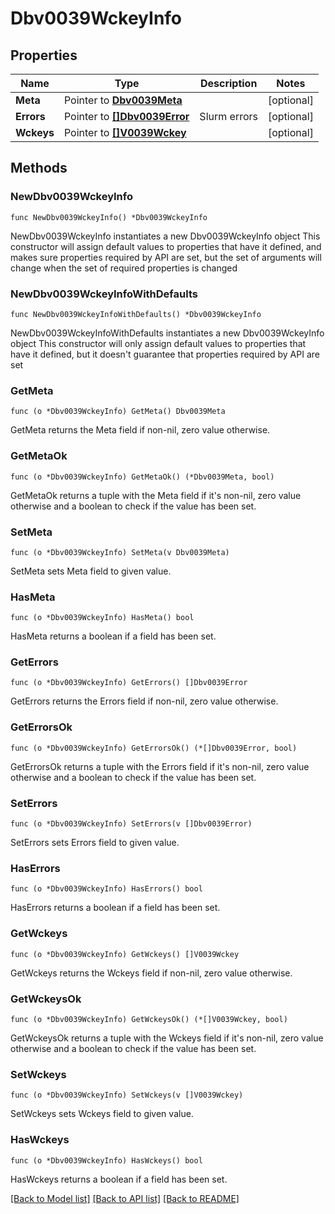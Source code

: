 # Dbv0039WckeyInfo

## Properties

Name | Type | Description | Notes
------------ | ------------- | ------------- | -------------
**Meta** | Pointer to [**Dbv0039Meta**](Dbv0039Meta.md) |  | [optional] 
**Errors** | Pointer to [**[]Dbv0039Error**](Dbv0039Error.md) | Slurm errors | [optional] 
**Wckeys** | Pointer to [**[]V0039Wckey**](V0039Wckey.md) |  | [optional] 

## Methods

### NewDbv0039WckeyInfo

`func NewDbv0039WckeyInfo() *Dbv0039WckeyInfo`

NewDbv0039WckeyInfo instantiates a new Dbv0039WckeyInfo object
This constructor will assign default values to properties that have it defined,
and makes sure properties required by API are set, but the set of arguments
will change when the set of required properties is changed

### NewDbv0039WckeyInfoWithDefaults

`func NewDbv0039WckeyInfoWithDefaults() *Dbv0039WckeyInfo`

NewDbv0039WckeyInfoWithDefaults instantiates a new Dbv0039WckeyInfo object
This constructor will only assign default values to properties that have it defined,
but it doesn't guarantee that properties required by API are set

### GetMeta

`func (o *Dbv0039WckeyInfo) GetMeta() Dbv0039Meta`

GetMeta returns the Meta field if non-nil, zero value otherwise.

### GetMetaOk

`func (o *Dbv0039WckeyInfo) GetMetaOk() (*Dbv0039Meta, bool)`

GetMetaOk returns a tuple with the Meta field if it's non-nil, zero value otherwise
and a boolean to check if the value has been set.

### SetMeta

`func (o *Dbv0039WckeyInfo) SetMeta(v Dbv0039Meta)`

SetMeta sets Meta field to given value.

### HasMeta

`func (o *Dbv0039WckeyInfo) HasMeta() bool`

HasMeta returns a boolean if a field has been set.

### GetErrors

`func (o *Dbv0039WckeyInfo) GetErrors() []Dbv0039Error`

GetErrors returns the Errors field if non-nil, zero value otherwise.

### GetErrorsOk

`func (o *Dbv0039WckeyInfo) GetErrorsOk() (*[]Dbv0039Error, bool)`

GetErrorsOk returns a tuple with the Errors field if it's non-nil, zero value otherwise
and a boolean to check if the value has been set.

### SetErrors

`func (o *Dbv0039WckeyInfo) SetErrors(v []Dbv0039Error)`

SetErrors sets Errors field to given value.

### HasErrors

`func (o *Dbv0039WckeyInfo) HasErrors() bool`

HasErrors returns a boolean if a field has been set.

### GetWckeys

`func (o *Dbv0039WckeyInfo) GetWckeys() []V0039Wckey`

GetWckeys returns the Wckeys field if non-nil, zero value otherwise.

### GetWckeysOk

`func (o *Dbv0039WckeyInfo) GetWckeysOk() (*[]V0039Wckey, bool)`

GetWckeysOk returns a tuple with the Wckeys field if it's non-nil, zero value otherwise
and a boolean to check if the value has been set.

### SetWckeys

`func (o *Dbv0039WckeyInfo) SetWckeys(v []V0039Wckey)`

SetWckeys sets Wckeys field to given value.

### HasWckeys

`func (o *Dbv0039WckeyInfo) HasWckeys() bool`

HasWckeys returns a boolean if a field has been set.


[[Back to Model list]](../README.md#documentation-for-models) [[Back to API list]](../README.md#documentation-for-api-endpoints) [[Back to README]](../README.md)


